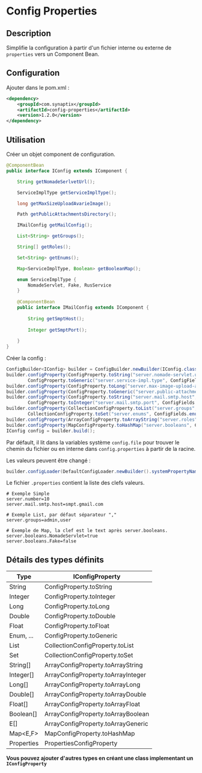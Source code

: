 # Config Properties
 
## Description

Simplifie la configuration à partir d'un fichier interne ou externe de `properties` vers un Component Bean.

## Configuration

Ajouter dans le pom.xml :

```xml
<dependency>
	<groupId>com.synaptix</groupId>
	<artifactId>config-properties</artifactId>
	<version>1.2.0</version>
</dependency>
```

## Utilisation

Créer un objet component de configuration.

```java
@ComponentBean
public interface IConfig extends IComponent {

    String getNomadeSerlvetUrl();

    ServiceImplType getServiceImplType();

    long getMaxSizeUploadAvarieImage();

    Path getPublicAttachmentsDirectory();

    IMailConfig getMailConfig();

    List<String> getGroups();

    String[] getRoles();

    Set<String> getEnums();

    Map<ServiceImplType, Boolean> getBooleanMap();

    enum ServiceImplType {
        NomadeServlet, Fake, RusService
    }
    
    @ComponentBean
    public interface IMailConfig extends IComponent {
    
        String getSmptHost();
    
        Integer getSmptPort();
    
    }
}
```

Créer la config :

```java
ConfigBuilder<IConfig> builder = ConfigBuilder.newBuilder(IConfig.class);
builder.configProperty(ConfigProperty.toString("server.nomade-servlet.url", ConfigFields.nomadeSerlvetUrl, null),
        ConfigProperty.toGeneric("server.service-impl.type", ConfigFields.serviceImplType, IConfig.ServiceImplType::valueOf, IConfig.ServiceImplType.Fake));
builder.configProperty(ConfigProperty.toLong("server.max-image-upload-avarie", ConfigFields.maxSizeUploadAvarieImage, 1024L * 1024L /* 1Mo */));
builder.configProperty(ConfigProperty.toGeneric("server.public-attachments-path", ConfigFields.publicAttachmentsDirectory, Paths::get, Paths.get("public/attachments/")));
builder.configProperty(ConfigProperty.toString("server.mail.smtp.host", ConfigFields.mailConfig().dot().smptHost().name(), null),
        ConfigProperty.toInteger("server.mail.smtp.port", ConfigFields.mailConfig().dot().smptPort().name(), null));
builder.configProperty(CollectionConfigProperty.toList("server.groups", ConfigFields.groups, ConfigProperty.STRING_FROM_STRING, null),
        CollectionConfigProperty.toSet("server.enums", ConfigFields.enums, ConfigProperty.STRING_FROM_STRING, null));
builder.configProperty(ArrayConfigProperty.toArrayString("server.roles", ConfigFields.roles,  null));
builder.configProperty(MapConfigProperty.toHashMap("server.booleans", ConfigFields.booleanMap, IConfig.ServiceImplType::valueOf, ConfigProperty.BOOLEAN_FROM_STRING, null));
IConfig config = builder.build();
```

Par défault, il lit dans la variables système `config.file` pour trouver le chemin du fichier ou en interne dans `config.properties` à partir de la racine.

Les valeurs peuvent être changé :
 
``` java
builder.configLoader(DefaultConfigLoader.newBuilder().systemPropertyName("configuration").internalPropertiesPath("others/others.properties").build());
```

Le fichier `.properties` contient la liste des clefs valeurs.

``` properties
# Exemple Simple
server.number=10
server.mail.smtp.host=smpt.gmail.com

# Exemple List, par défaut séparateur ","
server.groups=admin,user

# Exemple de Map, la clef est le text après server.booleans.
server.booleans.NomadeServlet=true
server.booleans.Fake=false
```

## Détails des types définits

| Type | IConfigProperty |
|---|------------|
| String | ConfigProperty.toString |
| Integer | ConfigProperty.toInteger |
| Long | ConfigProperty.toLong |
| Double | ConfigProperty.toDouble |
| Float | ConfigProperty.toFloat |
| Enum, ... | ConfigProperty.toGeneric |
| List<E> | CollectionConfigProperty.toList |
| Set<E> | CollectionConfigProperty.toSet |
| String[] | ArrayConfigProperty.toArrayString |
| Integer[] | ArrayConfigProperty.toArrayInteger |
| Long[] | ArrayConfigProperty.toArrayLong |
| Double[] | ArrayConfigProperty.toArrayDouble |
| Float[] | ArrayConfigProperty.toArrayFloat |
| Boolean[] | ArrayConfigProperty.toArrayBoolean |
| E[] | ArrayConfigProperty.toArrayGeneric |
| Map<E,F> | MapConfigProperty.toHashMap |
| Properties | PropertiesConfigProperty |

**Vous pouvez ajouter d'autres types en créant une class implementant un `IConfigProperty`**